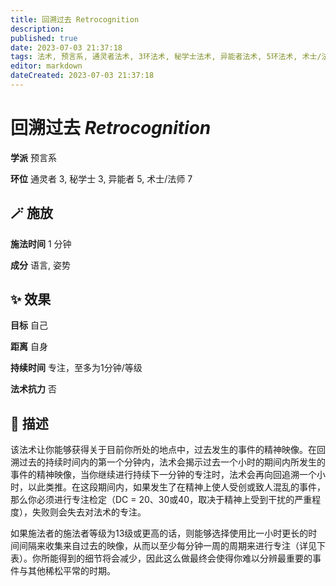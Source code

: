 ```yaml
---
title: 回溯过去 Retrocognition
description: 
published: true
date: 2023-07-03 21:37:18
tags: 法术, 预言系, 通灵者法术, 3环法术, 秘学士法术, 异能者法术, 5环法术, 术士/法师法术, 7环法术
editor: markdown
dateCreated: 2023-07-03 21:37:18
---
```


# **回溯过去** *Retrocognition*

**学派** 预言系 

**环位** 通灵者 3, 秘学士 3, 异能者 5, 术士/法师 7

## 🪄 施放

**施法时间** 1 分钟

**成分** 语言, 姿势

## ✨ 效果 

**目标** 自己 

**距离** 自身  

**持续时间** 专注，至多为1分钟/等级 

**法术抗力** 否

## 📖 描述

该法术让你能够获得关于目前你所处的地点中，过去发生的事件的精神映像。在回溯过去的持续时间内的第一个分钟内，法术会揭示过去一个小时的期间内所发生的事件的精神映像，当你继续进行持续下一分钟的专注时，法术会再向回追溯一个小时，以此类推。在这段期间内，如果发生了在精神上使人受创或致人混乱的事件，那么你必须进行专注检定（DC = 20、30或40，取决于精神上受到干扰的严重程度），失败则会失去对法术的专注。

如果施法者的施法者等级为13级或更高的话，则能够选择使用比一小时更长的时间间隔来收集来自过去的映像，从而以至少每分钟一周的周期来进行专注（详见下表）。你所能得到的细节将会减少，因此这么做最终会使得你难以分辨最重要的事件与其他稀松平常的时期。
    